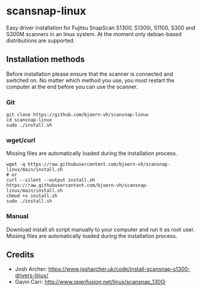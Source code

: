 # scansnap-linux
Easy driver installation for Fujitsu SnapScan S1300, S1300i, S1100, S300 and S300M scanners in an linux system. At the moment only debian-based distributions are supported.


## Installation methods

Before installation please ensure that the scanner is connected and switched on. No matter which method you use, you must restart the computer at the end before you can use the scanner.

### Git
```
git clone https://github.com/bjoern-vh/scansnap-linux
cd scansnap-linux
sudo ./install.sh
```

### wget/curl

Missing files are automatically loaded during the installation process.

```
wget -q https://raw.githubusercontent.com/bjoern-vh/scansnap-linux/main/install.sh
# or
curl --silent --output install.sh https://raw.githubusercontent.com/bjoern-vh/scansnap-linux/main/install.sh
chmod +x install.sh
sudo ./install.sh
```

### Manual

Download install.sh script manually to your computer and run it as root user. Missing files are automatically loaded during the installation process.


## Credits
- Josh Archer: https://www.josharcher.uk/code/install-scansnap-s1300-drivers-linux/ 
- Gavin Carr: http://www.openfusion.net/linux/scansnap_1300i
